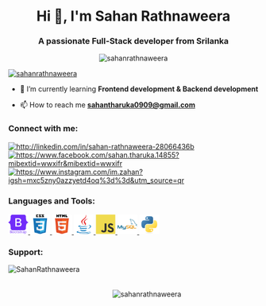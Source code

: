 <h1 align="center">Hi 👋, I'm Sahan Rathnaweera</h1>
<h3 align="center">A passionate Full-Stack developer from Srilanka</h3>

<p align="center"> <img src="https://komarev.com/ghpvc/?username=sahanrathnaweera&label=Profile%20views&color=0e75b6&style=flat" alt="sahanrathnaweera" /> </p>

<p align="left"> <a href="https://github.com/ryo-ma/github-profile-trophy"><img src="https://github-profile-trophy.vercel.app/?username=sahanrathnaweera" alt="sahanrathnaweera" /></a> </p>

- 🌱 I’m currently learning **Frontend development & Backend development**

- 📫 How to reach me **sahantharuka0909@gmail.com**

<h3 align="left">Connect with me:</h3>
<p align="left">
<a href="https://linkedin.com/in/http://linkedin.com/in/sahan-rathnaweera-28066436b" target="blank"><img align="center" src="https://raw.githubusercontent.com/rahuldkjain/github-profile-readme-generator/master/src/images/icons/Social/linked-in-alt.svg" alt="http://linkedin.com/in/sahan-rathnaweera-28066436b" height="30" width="40" /></a>
<a href="https://fb.com/https://www.facebook.com/sahan.tharuka.14855?mibextid=wwxifr&mibextid=wwxifr" target="blank"><img align="center" src="https://raw.githubusercontent.com/rahuldkjain/github-profile-readme-generator/master/src/images/icons/Social/facebook.svg" alt="https://www.facebook.com/sahan.tharuka.14855?mibextid=wwxifr&mibextid=wwxifr" height="30" width="40" /></a>
<a href="https://instagram.com/https://www.instagram.com/im.zahan?igsh=mxc5zny0azzyetd4oq%3d%3d&utm_source=qr" target="blank"><img align="center" src="https://raw.githubusercontent.com/rahuldkjain/github-profile-readme-generator/master/src/images/icons/Social/instagram.svg" alt="https://www.instagram.com/im.zahan?igsh=mxc5zny0azzyetd4oq%3d%3d&utm_source=qr" height="30" width="40" /></a>
</p>

<h3 align="left">Languages and Tools:</h3>
<p align="left"> <a href="https://getbootstrap.com" target="_blank" rel="noreferrer"> <img src="https://raw.githubusercontent.com/devicons/devicon/master/icons/bootstrap/bootstrap-plain-wordmark.svg" alt="bootstrap" width="40" height="40"/> </a> <a href="https://www.w3schools.com/css/" target="_blank" rel="noreferrer"> <img src="https://raw.githubusercontent.com/devicons/devicon/master/icons/css3/css3-original-wordmark.svg" alt="css3" width="40" height="40"/> </a> <a href="https://www.w3.org/html/" target="_blank" rel="noreferrer"> <img src="https://raw.githubusercontent.com/devicons/devicon/master/icons/html5/html5-original-wordmark.svg" alt="html5" width="40" height="40"/> </a> <a href="https://www.java.com" target="_blank" rel="noreferrer"> <img src="https://raw.githubusercontent.com/devicons/devicon/master/icons/java/java-original.svg" alt="java" width="40" height="40"/> </a> <a href="https://developer.mozilla.org/en-US/docs/Web/JavaScript" target="_blank" rel="noreferrer"> <img src="https://raw.githubusercontent.com/devicons/devicon/master/icons/javascript/javascript-original.svg" alt="javascript" width="40" height="40"/> </a> <a href="https://www.mysql.com/" target="_blank" rel="noreferrer"> <img src="https://raw.githubusercontent.com/devicons/devicon/master/icons/mysql/mysql-original-wordmark.svg" alt="mysql" width="40" height="40"/> </a> <a href="https://www.python.org" target="_blank" rel="noreferrer"> <img src="https://raw.githubusercontent.com/devicons/devicon/master/icons/python/python-original.svg" alt="python" width="40" height="40"/> </a> </p>

<h3 align="left">Support:</h3>
<p><a href="https://www.buymeacoffee.com/SahanRathnaweera"> <img align="left" src="https://cdn.buymeacoffee.com/buttons/v2/default-yellow.png" height="50" width="210" alt="SahanRathnaweera" /></a></p><br><br>

<p><img align="center" src="https://github-readme-stats.vercel.app/api/top-langs?username=sahanrathnaweera&show_icons=true&locale=en&layout=compact" alt="sahanrathnaweera" /></p>
